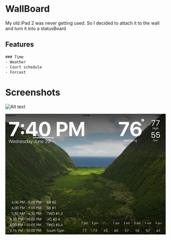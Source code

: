 # WallBoard
My old iPad 2 was never getting used. So I decided to attach it to the wall and turn it into a statusBoard 

## Features
	### Time
	- Weather 
	- Court schedule
	- Forcast  

# Screenshots 
![Alt text](ReadmeResources/gif.gif?raw=true "gif.gif")

![Alt text](ReadmeResources/screenshot.png?raw=true "screenshot.png")

